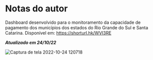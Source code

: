 # Notas do autor

Dashboard desenvolvido para o monitoramento da capacidade de pagamento dos municípios dos estados do Rio Grande do Sul e Santa Catarina. Disponível em: https://shorturl.hk/WVI3RE

***Atualizado em 24/10/22***

![Captura de tela 2022-10-24 120718](https://user-images.githubusercontent.com/99520642/197561200-53dbc2ba-37e7-43e1-95cc-d29a4f680437.png)

